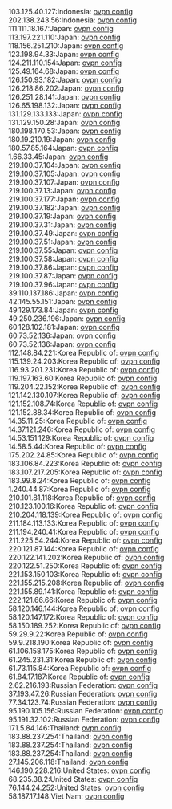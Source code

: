 103.125.40.127:Indonesia: [ovpn config](vpn/103_125_40_127.ovpn)  
202.138.243.56:Indonesia: [ovpn config](vpn/202_138_243_56.ovpn)  
111.111.18.167:Japan: [ovpn config](vpn/111_111_18_167.ovpn)  
113.197.221.110:Japan: [ovpn config](vpn/113_197_221_110.ovpn)  
118.156.251.210:Japan: [ovpn config](vpn/118_156_251_210.ovpn)  
123.198.94.33:Japan: [ovpn config](vpn/123_198_94_33.ovpn)  
124.211.110.154:Japan: [ovpn config](vpn/124_211_110_154.ovpn)  
125.49.164.68:Japan: [ovpn config](vpn/125_49_164_68.ovpn)  
126.150.93.182:Japan: [ovpn config](vpn/126_150_93_182.ovpn)  
126.218.86.202:Japan: [ovpn config](vpn/126_218_86_202.ovpn)  
126.251.28.141:Japan: [ovpn config](vpn/126_251_28_141.ovpn)  
126.65.198.132:Japan: [ovpn config](vpn/126_65_198_132.ovpn)  
131.129.133.133:Japan: [ovpn config](vpn/131_129_133_133.ovpn)  
131.129.150.28:Japan: [ovpn config](vpn/131_129_150_28.ovpn)  
180.198.170.53:Japan: [ovpn config](vpn/180_198_170_53.ovpn)  
180.19.210.19:Japan: [ovpn config](vpn/180_19_210_19.ovpn)  
180.57.85.164:Japan: [ovpn config](vpn/180_57_85_164.ovpn)  
1.66.33.45:Japan: [ovpn config](vpn/1_66_33_45.ovpn)  
219.100.37.104:Japan: [ovpn config](vpn/219_100_37_104.ovpn)  
219.100.37.105:Japan: [ovpn config](vpn/219_100_37_105.ovpn)  
219.100.37.107:Japan: [ovpn config](vpn/219_100_37_107.ovpn)  
219.100.37.13:Japan: [ovpn config](vpn/219_100_37_13.ovpn)  
219.100.37.177:Japan: [ovpn config](vpn/219_100_37_177.ovpn)  
219.100.37.182:Japan: [ovpn config](vpn/219_100_37_182.ovpn)  
219.100.37.19:Japan: [ovpn config](vpn/219_100_37_19.ovpn)  
219.100.37.31:Japan: [ovpn config](vpn/219_100_37_31.ovpn)  
219.100.37.49:Japan: [ovpn config](vpn/219_100_37_49.ovpn)  
219.100.37.51:Japan: [ovpn config](vpn/219_100_37_51.ovpn)  
219.100.37.55:Japan: [ovpn config](vpn/219_100_37_55.ovpn)  
219.100.37.58:Japan: [ovpn config](vpn/219_100_37_58.ovpn)  
219.100.37.86:Japan: [ovpn config](vpn/219_100_37_86.ovpn)  
219.100.37.87:Japan: [ovpn config](vpn/219_100_37_87.ovpn)  
219.100.37.96:Japan: [ovpn config](vpn/219_100_37_96.ovpn)  
39.110.137.186:Japan: [ovpn config](vpn/39_110_137_186.ovpn)  
42.145.55.151:Japan: [ovpn config](vpn/42_145_55_151.ovpn)  
49.129.173.84:Japan: [ovpn config](vpn/49_129_173_84.ovpn)  
49.250.236.196:Japan: [ovpn config](vpn/49_250_236_196.ovpn)  
60.128.102.181:Japan: [ovpn config](vpn/60_128_102_181.ovpn)  
60.73.52.136:Japan: [ovpn config](vpn/60_73_52_136.ovpn)  
60.73.52.136:Japan: [ovpn config](vpn/60_73_52_136.ovpn)  
112.148.84.221:Korea Republic of: [ovpn config](vpn/112_148_84_221.ovpn)  
115.139.24.203:Korea Republic of: [ovpn config](vpn/115_139_24_203.ovpn)  
116.93.201.231:Korea Republic of: [ovpn config](vpn/116_93_201_231.ovpn)  
119.197.163.60:Korea Republic of: [ovpn config](vpn/119_197_163_60.ovpn)  
119.204.22.152:Korea Republic of: [ovpn config](vpn/119_204_22_152.ovpn)  
121.142.130.107:Korea Republic of: [ovpn config](vpn/121_142_130_107.ovpn)  
121.152.108.74:Korea Republic of: [ovpn config](vpn/121_152_108_74.ovpn)  
121.152.88.34:Korea Republic of: [ovpn config](vpn/121_152_88_34.ovpn)  
14.35.11.25:Korea Republic of: [ovpn config](vpn/14_35_11_25.ovpn)  
14.37.121.246:Korea Republic of: [ovpn config](vpn/14_37_121_246.ovpn)  
14.53.151.129:Korea Republic of: [ovpn config](vpn/14_53_151_129.ovpn)  
14.58.5.44:Korea Republic of: [ovpn config](vpn/14_58_5_44.ovpn)  
175.202.24.85:Korea Republic of: [ovpn config](vpn/175_202_24_85.ovpn)  
183.106.84.223:Korea Republic of: [ovpn config](vpn/183_106_84_223.ovpn)  
183.107.217.205:Korea Republic of: [ovpn config](vpn/183_107_217_205.ovpn)  
183.99.8.24:Korea Republic of: [ovpn config](vpn/183_99_8_24.ovpn)  
1.240.44.87:Korea Republic of: [ovpn config](vpn/1_240_44_87.ovpn)  
210.101.81.118:Korea Republic of: [ovpn config](vpn/210_101_81_118.ovpn)  
210.123.100.16:Korea Republic of: [ovpn config](vpn/210_123_100_16.ovpn)  
210.204.118.139:Korea Republic of: [ovpn config](vpn/210_204_118_139.ovpn)  
211.184.113.133:Korea Republic of: [ovpn config](vpn/211_184_113_133.ovpn)  
211.194.240.41:Korea Republic of: [ovpn config](vpn/211_194_240_41.ovpn)  
211.225.54.244:Korea Republic of: [ovpn config](vpn/211_225_54_244.ovpn)  
220.121.87.144:Korea Republic of: [ovpn config](vpn/220_121_87_144.ovpn)  
220.122.141.202:Korea Republic of: [ovpn config](vpn/220_122_141_202.ovpn)  
220.122.51.250:Korea Republic of: [ovpn config](vpn/220_122_51_250.ovpn)  
221.153.150.103:Korea Republic of: [ovpn config](vpn/221_153_150_103.ovpn)  
221.155.215.208:Korea Republic of: [ovpn config](vpn/221_155_215_208.ovpn)  
221.155.89.141:Korea Republic of: [ovpn config](vpn/221_155_89_141.ovpn)  
222.121.66.66:Korea Republic of: [ovpn config](vpn/222_121_66_66.ovpn)  
58.120.146.144:Korea Republic of: [ovpn config](vpn/58_120_146_144.ovpn)  
58.120.147.172:Korea Republic of: [ovpn config](vpn/58_120_147_172.ovpn)  
58.150.189.252:Korea Republic of: [ovpn config](vpn/58_150_189_252.ovpn)  
59.29.9.22:Korea Republic of: [ovpn config](vpn/59_29_9_22.ovpn)  
59.9.218.190:Korea Republic of: [ovpn config](vpn/59_9_218_190.ovpn)  
61.106.158.175:Korea Republic of: [ovpn config](vpn/61_106_158_175.ovpn)  
61.245.231.31:Korea Republic of: [ovpn config](vpn/61_245_231_31.ovpn)  
61.73.115.84:Korea Republic of: [ovpn config](vpn/61_73_115_84.ovpn)  
61.84.17.187:Korea Republic of: [ovpn config](vpn/61_84_17_187.ovpn)  
2.62.216.193:Russian Federation: [ovpn config](vpn/2_62_216_193.ovpn)  
37.193.47.26:Russian Federation: [ovpn config](vpn/37_193_47_26.ovpn)  
77.34.123.74:Russian Federation: [ovpn config](vpn/77_34_123_74.ovpn)  
95.190.105.156:Russian Federation: [ovpn config](vpn/95_190_105_156.ovpn)  
95.191.32.102:Russian Federation: [ovpn config](vpn/95_191_32_102.ovpn)  
171.5.84.146:Thailand: [ovpn config](vpn/171_5_84_146.ovpn)  
183.88.237.254:Thailand: [ovpn config](vpn/183_88_237_254.ovpn)  
183.88.237.254:Thailand: [ovpn config](vpn/183_88_237_254.ovpn)  
183.88.237.254:Thailand: [ovpn config](vpn/183_88_237_254.ovpn)  
27.145.206.118:Thailand: [ovpn config](vpn/27_145_206_118.ovpn)  
146.190.228.216:United States: [ovpn config](vpn/146_190_228_216.ovpn)  
68.235.38.2:United States: [ovpn config](vpn/68_235_38_2.ovpn)  
76.144.24.252:United States: [ovpn config](vpn/76_144_24_252.ovpn)  
58.187.17.148:Viet Nam: [ovpn config](vpn/58_187_17_148.ovpn)  
